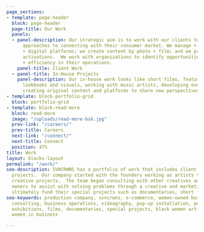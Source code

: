 ```yaml
---
page_sections:
- template: page-header
  block: page-header
  page-title: Our Work
  panels:
  - panel-description: Our strategic aim is to work with our clients to create better
      approaches to connecting with their consumer market. We manage + create e-commerce
      + digital platforms; we create content by photo + film; and we produce branded
      activations.  We work with organizations to identify opportunities of growth
      + efficiency in their operations.
    panel-title: Client Work
  - panel-title: In-House Projects
    panel-description: Our in-house work looks like short films, feature films, fashion
      lookbooks and visuals, working with music artists, developing events + partnerships,
      creating original content and platforms to share new perspectives.
- template: block-portfolio-grid
  block: portfolio-grid
- template: block-read-more
  block: read-more
  image: "/uploads/read-more-bsk.jpg"
  prev-link: "/careers/"
  prev-title: Careers
  next-link: "/connect/"
  next-title: Connect
  position: 47%
title: Work
layout: blocks-layout
permalink: "/work/"
seo-description: SVNCRWNS has a portfolio of work that includes client work and in-house
  projects.  Our company started with the founders working as artists to fund their
  creative projects.  The team began consulting with other creatives and small business
  owners to assist with solving problems through a creative and marketing lens, to
  ultimately fund their special projects such as documentaries, short films and exhibitions.
seo-keywords: production company, svncrwns, e-commerce, women-owned businesses, photography,
  consulting, business operations, videography, pop-up installation, pop-up shop,
  exhibitions, films, documentaries, special projects, black women artists, black
  women in business

---
```

